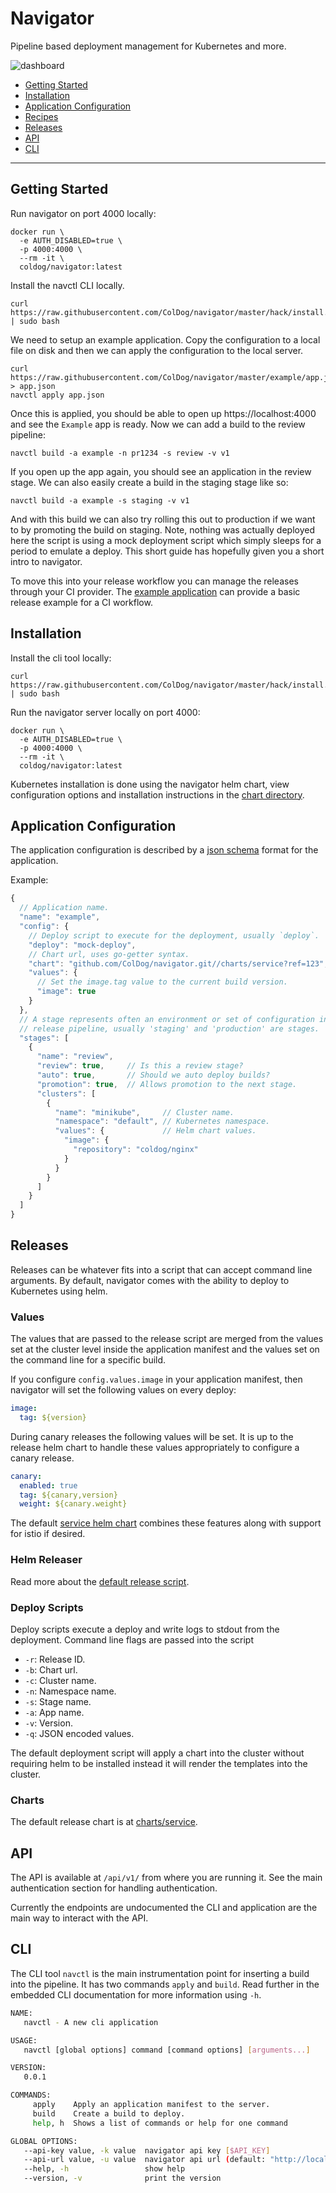 # Navigator

Pipeline based deployment management for Kubernetes and more.

![dashboard](docs/images/dashboard.png)

- [Getting Started](#getting-started)
- [Installation](#installation)
- [Application Configuration](#application-configuration)
- [Recipes](docs/recipes)
- [Releases](#releases)
- [API](#api)
- [CLI](#cli)

<hr>

## Getting Started

Run navigator on port 4000 locally:

    docker run \
      -e AUTH_DISABLED=true \
      -p 4000:4000 \
      --rm -it \
      coldog/navigator:latest

Install the navctl CLI locally.

    curl https://raw.githubusercontent.com/ColDog/navigator/master/hack/install.sh | sudo bash

We need to setup an example application. Copy the configuration to a
local file on disk and then we can apply the configuration to the local server.

    curl https://raw.githubusercontent.com/ColDog/navigator/master/example/app.json > app.json
    navctl apply app.json

Once this is applied, you should be able to open up https://localhost:4000 and
see the `Example` app is ready. Now we can add a build to the review pipeline:

    navctl build -a example -n pr1234 -s review -v v1

If you open up the app again, you should see an application in the review stage.
We can also easily create a build in the staging stage like so:

    navctl build -a example -s staging -v v1

And with this build we can also try rolling this out to production if we want
to by promoting the build on staging. Note, nothing was actually deployed here
the script is using a mock deployment script which simply sleeps for a period
to emulate a deploy. This short guide has hopefully given you a short intro to
navigator.

To move this into your release workflow you can manage the releases through your
CI provider. The [example application](example) can provide a basic release
example for a CI workflow.

## Installation

Install the cli tool locally:

    curl https://raw.githubusercontent.com/ColDog/navigator/master/hack/install.sh | sudo bash

Run the navigator server locally on port 4000:

    docker run \
      -e AUTH_DISABLED=true \
      -p 4000:4000 \
      --rm -it \
      coldog/navigator:latest

Kubernetes installation is done using the navigator helm chart, view
configuration options and installation instructions in the
[chart directory](charts/navigator).

## Application Configuration

The application configuration is described by a
[json schema](docs/schema/app.json) format for the application.

Example:

```javascript
{
  // Application name.
  "name": "example",
  "config": {
    // Deploy script to execute for the deployment, usually `deploy`.
    "deploy": "mock-deploy",
    // Chart url, uses go-getter syntax.
    "chart": "github.com/ColDog/navigator.git//charts/service?ref=123",
    "values": {
      // Set the image.tag value to the current build version.
      "image": true
    }
  },
  // A stage represents often an environment or set of configuration in your
  // release pipeline, usually 'staging' and 'production' are stages.
  "stages": [
    {
      "name": "review",
      "review": true,     // Is this a review stage?
      "auto": true,       // Should we auto deploy builds?
      "promotion": true,  // Allows promotion to the next stage.
      "clusters": [
        {
          "name": "minikube",     // Cluster name.
          "namespace": "default", // Kubernetes namespace.
          "values": {             // Helm chart values.
            "image": {
              "repository": "coldog/nginx"
            }
          }
        }
      ]
    }
  ]
}
```

## Releases

Releases can be whatever fits into a script that can accept command line
arguments. By default, navigator comes with the ability to deploy to Kubernetes
using helm.

### Values

The values that are passed to the release script are merged from the values set
at the cluster level inside the application manifest and the values set on the
command line for a specific build.

If you configure `config.values.image` in your application manifest, then
navigator will set the following values on every deploy:

```yaml
image:
  tag: ${version}
```

During canary releases the following values will be set. It is up to the release
helm chart to handle these values appropriately to configure a canary release.

```yaml
canary:
  enabled: true
  tag: ${canary,version}
  weight: ${canary.weight}
```

The default [service helm chart](charts/service) combines these features along
with support for istio if desired.

### Helm Releaser

Read more about the [default release script](deployer).

### Deploy Scripts

Deploy scripts execute a deploy and write logs to stdout from the deployment.
Command line flags are passed into the script

- `-r`: Release ID.
- `-b`: Chart url.
- `-c`: Cluster name.
- `-n`: Namespace name.
- `-s`: Stage name.
- `-a`: App name.
- `-v`: Version.
- `-q`: JSON encoded values.

The default deployment script will apply a chart into the cluster without
requiring helm to be installed instead it will render the templates into the
cluster.

### Charts

The default release chart is at [charts/service](charts/service).

## API

The API is available at `/api/v1/` from where you are running it. See the main
authentication section for handling authentication.

Currently the endpoints are undocumented the CLI and application are the main
way to interact with the API.

## CLI

The CLI tool `navctl` is the main instrumentation point for inserting a build
into the pipeline. It has two commands `apply` and `build`. Read further in the
embedded CLI documentation for more information using `-h`.

```bash
NAME:
   navctl - A new cli application

USAGE:
   navctl [global options] command [command options] [arguments...]

VERSION:
   0.0.1

COMMANDS:
     apply    Apply an application manifest to the server.
     build    Create a build to deploy.
     help, h  Shows a list of commands or help for one command

GLOBAL OPTIONS:
   --api-key value, -k value  navigator api key [$API_KEY]
   --api-url value, -u value  navigator api url (default: "http://localhost:4000") [$API_URL]
   --help, -h                 show help
   --version, -v              print the version
```
